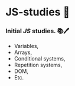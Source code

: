 # JS-studies 🧠
 ###    Initial _**JS**_ studies. 📚🖊️

* Variables, 
* Arrays, 
* Conditional systems, 
* Repetition systems, 
* DOM, 
* Etc.